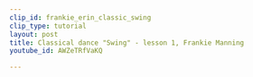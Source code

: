 ```yaml
---
clip_id: frankie_erin_classic_swing
clip_type: tutorial
layout: post
title: Classical dance "Swing" - lesson 1, Frankie Manning
youtube_id: AWZeTRfVaKQ

---
```



